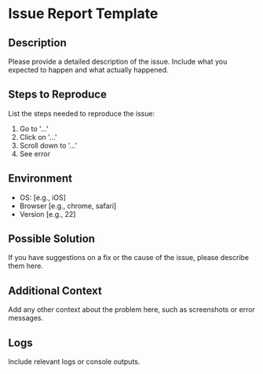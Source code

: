 # Issue Report Template

## Description
Please provide a detailed description of the issue. Include what you expected to happen and what actually happened.

## Steps to Reproduce
List the steps needed to reproduce the issue:

1. Go to '...'
2. Click on '...'
3. Scroll down to '...'
4. See error

## Environment
- OS: [e.g., iOS]
- Browser [e.g., chrome, safari]
- Version [e.g., 22]

## Possible Solution
If you have suggestions on a fix or the cause of the issue, please describe them here.

## Additional Context
Add any other context about the problem here, such as screenshots or error messages.

## Logs
Include relevant logs or console outputs.
